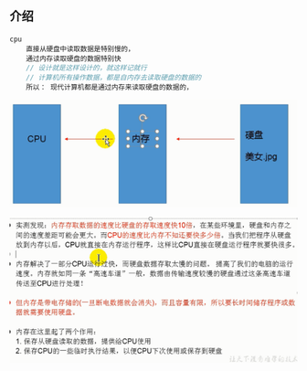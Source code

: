 ## 介绍

```java
cpu 
    直接从硬盘中读取数据是特别慢的，
    通过内存读取硬盘的数据特别快
    // 设计就是这样设计的，就这样记就行
    // 计算机所有操作数据，都是自内存去读取硬盘的数据的
    所以： 现代计算机都是通过内存来读取硬盘的数据的，
```



![image-20210711230348879](image-20210711230348879.png)

![image-20210711230721727](image-20210711230721727.png)

